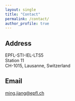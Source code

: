```yaml
---
layout: single
title: "Contact"
permalink: /contact/
author_profile: true
---
```

## Address
<p>EPFL-STI-IEL-LTS5
<br>Station 11
<br>CH-1015, Lausanne, Switzerland</p>

## Email
[ming.jiang@epfl.ch](mailto:ming.jiang@epfl.ch)
